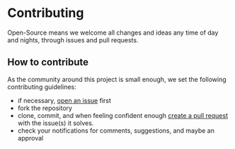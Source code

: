 # Contributing

Open-Source means we welcome all changes and ideas any time of day and nights, through issues and pull requests.

## How to contribute

As the community around this project is small enough, we set the following contributing guidelines:
 - if necessary, [open an issue](https://github.com/pandatix/nvdapi/issues/new) first
 - fork the repository
 - clone, commit, and when feeling confident enough [create a pull request](https://github.com/pandatix/nvdapi/compare) with the issue(s) it solves.
 - check your notifications for comments, suggestions, and maybe an approval
